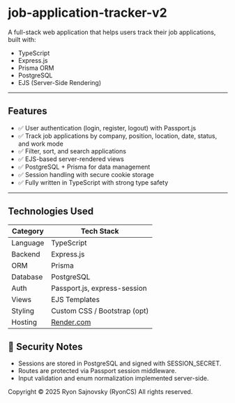 # job-application-tracker-v2

A full-stack web application that helps users track their job applications, built with:

- TypeScript
- Express.js
- Prisma ORM
- PostgreSQL
- EJS (Server-Side Rendering)

---

## Features

- ✅ User authentication (login, register, logout) with Passport.js
- ✅ Track job applications by company, position, location, date, status, and work mode
- ✅ Filter, sort, and search applications
- ✅ EJS-based server-rendered views
- ✅ PostgreSQL + Prisma for data management
- ✅ Session handling with secure cookie storage
- ✅ Fully written in TypeScript with strong type safety

---

## Technologies Used

| Category        | Tech Stack                    |
|----------------|-------------------------------|
| Language        | TypeScript                    |
| Backend         | Express.js                    |
| ORM             | Prisma                        |
| Database        | PostgreSQL                    |
| Auth            | Passport.js, express-session  |
| Views           | EJS Templates                 |
| Styling         | Custom CSS / Bootstrap (opt)  |
| Hosting         | [Render.com](https://render.com) |

## 🔐 Security Notes

- Sessions are stored in PostgreSQL and signed with SESSION_SECRET.
- Routes are protected via Passport session middleware.
- Input validation and enum normalization implemented server-side.

  

Copyright © 2025 Ryon Sajnovsky (RyonCS)
All rights reserved.
